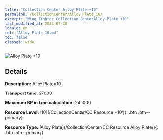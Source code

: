 ```yaml
---
title: "Collection Center Alloy Plate +10"
permalink: /CollectionCenter/Alloy Plate_10/
excerpt: "Wing Fighter Collection CenterAlloy Plate +10"
last_modified_at: 2023-07-30
locale: en
ref: "Alloy Plate_10.md"
toc: false
classes: wide
---
```



![Alloy Plate +10](/images/cc/CC_Alloy_Plate_6.png)

## Details

  **Description:** Alloy Plate×10

  **Transport time:** 27000

  **Maximum BP in time calculation:** 240000

  **Resource Level:** [10](/CollectionCenter/CC Resource +10/){: .btn .btn--primary}

  **Resource Type:** [Alloy Plate](/CollectionCenter/CC Resource Alloy Plate/){: .btn .btn--primary}

